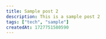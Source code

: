 ```yaml
---
title: Sample post 2
description: This is a sample post 2
tags: ["tech", "sample"]
createdAt: 1727751580590
---
```

